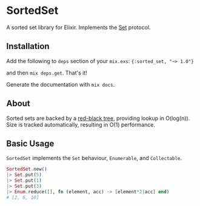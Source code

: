 # SortedSet
A sorted set library for Elixir. Implements the
[Set](http://elixir-lang.org/docs/v1.0/elixir/Set.html) protocol.

## Installation

Add the following to `deps` section of your `mix.exs`:
  `{:sorted_set, "~> 1.0"}`

and then `mix deps.get`. That's it!

Generate the documentation with `mix docs`.

## About

Sorted sets are backed by a [red-black tree](http://en.wikipedia.org/wiki/Red%E2%80%93black_tree), providing lookup in O(log(n)). Size is tracked automatically, resulting in O(1)
performance.


## Basic Usage

`SortedSet` implements the `Set` behaviour, `Enumerable`, and `Collectable`.

```elixir
SortedSet.new()
|> Set.put(5)
|> Set.put(1)
|> Set.put(3)
|> Enum.reduce([], fn (element, acc) -> [element*2|acc] end)
# [2, 6, 10]
```
